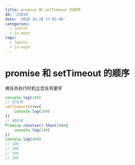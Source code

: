 ```yaml
---
title: promise 和 setTimeout 的顺序
ID: '25819'
date: '2020-10-20 17:01:06'
categories:
  - learns
  - js-asyn
tags:
  - learns
  - js-asyn
---
```


# promise 和 setTimeout 的顺序

微任务执行时机比宏任务要早

``` js 
console.log(100)
// 宏任务
setTimeout(()=>{
    console.log(200)
})
// 微任务
Promise.resolve().then(()=>{
    console.log(300)
})
console.log(400)
// 100
// 400
// 300
// 200
```
